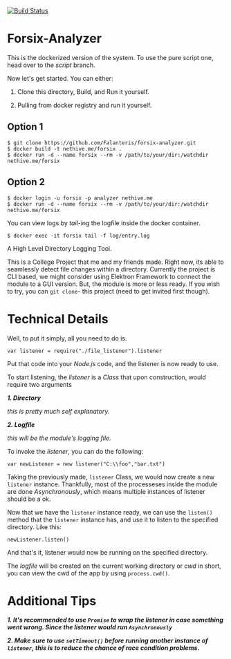 [![Build Status](http://rk-sragen.site:8080/buildStatus/icon?job=Forsix)](http://rk-sragen.site:8080/job/Forsix/)

# Forsix-Analyzer

This is the dockerized version of the system. To use the pure script one, head over to the *script* branch.

Now let's get started. You can either:

1. Clone this directory, Build, and Run it yourself.

2. Pulling from docker registry and run it yourself.

## Option 1

    $ git clone https://github.com/Falanteris/forsix-analyzer.git
    $ docker build -t nethive.me/forsix .
    $ docker run -d --name forsix --rm -v /path/to/your/dir:/watchdir nethive.me/forsix

## Option 2

    $ docker login -u forsix -p analyzer nethive.me
    $ docker run -d --name forsix --rm -v /path/to/your/dir:/watchdir nethive.me/forsix

You can view logs by *tail*-ing the logfile inside the docker container.

    $ docker exec -it forsix tail -f log/entry.log


A High Level Directory Logging Tool.

This is a College Project that me and my friends made.
Right now, its able to seamlessly detect file changes within a directory. Currently the project is CLI based, we might consider using Elektron Framework to connect the module to a GUI version.
But, the module is more or less ready. If you wish to try, you can `git clone`- this project (need to get invited first though).

# Technical Details

Well, to put it simply, all you need to do is.

`var listener = require("./file_listener").listener`

Put that code into your *Node.js* code, and the listener is now ready to use.


To start listening, the *listener* is a *Class* that upon construction, would require two arguments

***1. Directory***

  *this is pretty much self explanatory.*
  
***2. Logfile***

  *this will be the module's logging file.*
  
To invoke the *listener*, you can do the following:

`var newListener = new listener("C:\\foo","bar.txt")`

Taking the previously made, `listener` Class, we would now create a new `listener` instance.
Thankfully, most of the processeses inside the module are done *Asynchronously*, which means multiple instances of listener should be a ok.

Now that we have the `listener` instance ready, we can use the `listen()` method that the `listener` instance has, and use it to listen to the specified directory. Like this:

`newListener.listen()`

And that's it, listener would now be running on the specified directory.

The *logfile* will be created on the current working directory or *cwd* in short, you can view the cwd of the app by using `process.cwd()`.

# Additional Tips
  ***1. It's recommended to use `Promise` to wrap the listener in case something went wrong. Since the listener would run `Asynchronously`***
  
  ***2. Make sure to use `setTimeout()` before running another instance of `listener`, this is to reduce the chance of race condition problems.***





